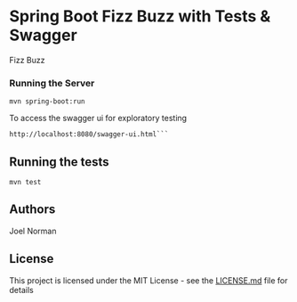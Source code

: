 # Spring Boot Fizz Buzz with Tests & Swagger
Fizz Buzz
### Running the Server

```
mvn spring-boot:run
```

To access the swagger ui for exploratory testing

```
http://localhost:8080/swagger-ui.html```
```

## Running the tests

```
mvn test
```
## Authors
Joel Norman
## License

This project is licensed under the MIT License - see the [LICENSE.md](LICENSE.md) file for details
